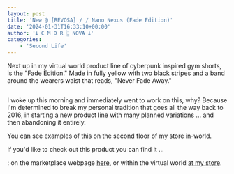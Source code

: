 ```yaml
---
layout: post
title: 'New @ [REVOSA] / / Nano Nexus (Fade Edition)'
date: '2024-01-31T16:33:10+00:00'
author: '𐕣 C M D R ░ NOVA 𐕣'
categories:
    - 'Second Life'
---
```


<!-- wp:paragraph -->
<p>Next up in my virtual world product line of cyberpunk inspired gym shorts, is the "Fade Edition." Made in fully yellow with two black stripes and a band around the wearers waist that reads, "Never Fade Away."</p>
<!-- /wp:paragraph -->

<!-- wp:image {"lightbox":{"enabled":true},"id":162,"sizeSlug":"full","linkDestination":"none","className":"is-style-default"} -->
<figure class="wp-block-image size-full is-style-default"><img src="https://cmdr-nova.online/wp-content/uploads/2024/01/REVOSA-Nano-Nexus-Fade-Edition-Ad.png" alt="" class="wp-image-162"/></figure>
<!-- /wp:image -->

<!-- wp:paragraph -->
<p>I woke up this morning and immediately went to work on this, why? Because I'm determined to break my personal tradition that goes all the way back to 2016, in starting a new product line with many planned variations ... and then abandoning it entirely.</p>
<!-- /wp:paragraph -->

<!-- wp:paragraph -->
<p>You can see examples of this on the second floor of my store in-world.</p>
<!-- /wp:paragraph -->

<!-- wp:paragraph -->
<p>If you'd like to check out this product you can find it ...</p>
<!-- /wp:paragraph -->

<!-- wp:paragraph -->
<p>: on the marketplace webpage <a href="https://marketplace.secondlife.com/p/REVOSA-Nano-Nexus-Fade-Edition/25682098" target="_blank" rel="noreferrer noopener">here</a>, or within the virtual world <a href="http://maps.secondlife.com/secondlife/Neo%20Machina/178/172/25" target="_blank" rel="noreferrer noopener">at my store</a>.</p>
<!-- /wp:paragraph -->
